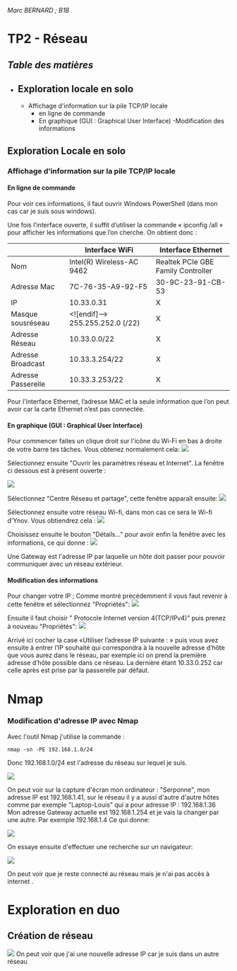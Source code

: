 *Marc BERNARD ; B1B*
#  **TP2** - Réseau 



***Table des matières***	
 - 
 - Exploration locale en solo
	 - 
	 - Affichage d'information sur la pile TCP/IP locale
		 - en ligne de commande
		 - En graphique (GUI : Graphical User Interface)
	-Modification des informations 

## Exploration Locale en solo

### Affichage d’information sur la pile TCP/IP locale

#### En ligne de commande

Pour voir ces informations, il faut ouvrir Windows PowerShell (dans mon cas car je suis sous windows).

Une fois l’interface ouverte, il suffit d’utiliser la commande « ipconfig /all » pour afficher les informations que l’on cherche. On obtient donc :

| | Interface WiFi | Interface Ethernet | 
|--|--|--| 
| Nom |Intel(R) Wireless-AC 9462 | Realtek PCIe GBE Family Controller |
| Adresse Mac | 7C-76-35-A9-92-F5 | 30-9C-23-91-CB-53 |
 IP | 10.33.0.31| X |
 Masque sousréseau | <![endif]--> 255.255.252.0 (/22) | X | 
 Adresse Réseau | 10.33.0.0/22 | X|
 Adresse Broadcast | 10.33.3.254/22 | X | 
 Adresse Passerelle | 10.33.3.253/22 | X

Pour l’interface Ethernet, l’adresse MAC et la seule information que l’on peut avoir car la carte Ethernet n’est pas connectée.

#### En graphique (GUI : Graphical User Interface)
Pour commencer faites un clique droit sur l'icône du Wi-Fi en bas à droite de votre barre tes tâches.
Vous obtenez normalement cela:
<img src="wifi.png">



Sélectionnez ensuite "Ouvrir les paramètres réseau et Internet".
La fenêtre ci dessous est à présent ouverte :


<img src="cliquedroit.png">

Sélectionnez "Centre Réseau et partage", cette fenêtre apparaît ensuite:
<img src="centrereseau.png">

Sélectionnez ensuite votre réseau Wi-fi, dans mon cas ce sera le Wi-fi d'Ynov.
Vous obtiendrez cela :
<img src="wifiynov.png">

Choisissez ensuite le bouton "Détails..." pour avoir enfin la fenêtre avec les informations, ce qui donne :
<img src="details.png">

Une Gateway est l'adresse IP par laquelle un hôte doit passer pour pouvoir communiquer avec un réseau extérieur.

#### Modification des informations

Pour changer votre IP ;
Comme montré précédemment il vous faut revenir à cette fenêtre et sélectionnez "Propriétés":
<img src="propwifi.png">

Ensuite il faut choisir " Protocole Internet version 4(TCP/IPv4)" puis prenez à nouveau "Propriétés":
<img src="proptcipipv4.png">

Arrivé ici cocher la case «Utiliser l’adresse IP suivante : » puis vous avez ensuite à entrer l’IP souhaité qui correspondra à la nouvelle adresse d’hôte que vous aurez dans le réseau, par exemple ici on prend la première adresse d’hôte possible dans ce réseau. La dernière étant 10.33.0.252 car celle après est prise par la passerelle par défaut.

# Nmap

### Modification d'adresse IP avec Nmap

Avec l'outil Nmap j'utilise la commande : 

    nmap -sn -PE 192.168.1.0/24

Donc 192.168.1.0/24 est l'adresse du réseau sur lequel je suis.

  <img src="nmap.png">

On peut voir sur la capture d'écran mon ordinateur : "Serponne", mon adresse IP est 192.168.1.41, sur le réseau il y a aussi d'autre d'autre hôtes comme par exemple "Laptop-Louis" qui a pour adresse IP : 192.168.1.36
Mon adresse Gateway actuelle est 192.168.1.254 et je vais la changer par une autre.
Par exemple 192.168.1.4
Ce qui donne:

<img src="iplouis.png">

On essaye ensuite d'effectuer une recherche sur un navigateur:

<img src="internet.png">

On peut voir que je reste connecté au réseau mais je n'ai pas accès à internet .
# Exploration en duo
## Création de réseau

<img src="duo1.png">
On peut voir que j'ai une nouvelle adresse IP car je suis dans un autre réseau
<!--stackedit_data:
eyJoaXN0b3J5IjpbMTcwMjcwOTMzMSwtMjE0NjQ4NzMxNywxND
Y4NDkxMzQxLDExNjE0OTMxNSwtMjYwNDYwMzU4LC0xMzgxNzMz
NzcsLTgzNTc5MzcxOSwtMTM5MzM2Mzc4MSwtMTU2OTgyMTM0NC
w2MDU5NTQ2MjIsOTQ0OTEzMDgxXX0=
-->